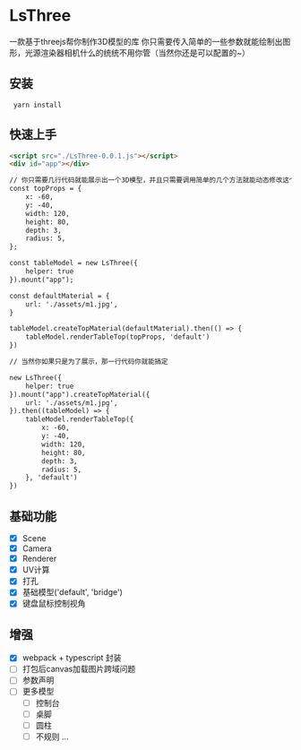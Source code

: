 # LsThree
一款基于threejs帮你制作3D模型的库
你只需要传入简单的一些参数就能绘制出图形，光源渲染器相机什么的统统不用你管（当然你还是可以配置的~）

## 安装
	 yarn install
## 快速上手
```html
<script src="./LsThree-0.0.1.js"></script>
<div id="app"></div>

// 你只需要几行代码就能展示出一个3D模型，并且只需要调用简单的几个方法就能动态修改这个模型
const topProps = {
    x: -60,
    y: -40,
    width: 120,
    height: 80,
    depth: 3,
    radius: 5,
};

const tableModel = new LsThree({
    helper: true
}).mount("app");

const defaultMaterial = {
    url: './assets/m1.jpg',
}

tableModel.createTopMaterial(defaultMaterial).then(() => {
    tableModel.renderTableTop(topProps, 'default')
})

// 当然你如果只是为了展示，那一行代码你就能搞定

new LsThree({
    helper: true
}).mount("app").createTopMaterial({
    url: './assets/m1.jpg',
}).then((tableModel) => {
    tableModel.renderTableTop({
        x: -60,
        y: -40,
        width: 120,
        height: 80,
        depth: 3,
        radius: 5,
    }, 'default')
})
```
## 基础功能
- [x] Scene
- [x] Camera
- [x] Renderer
- [x] UV计算
- [x] 打孔
- [x] 基础模型('default', 'bridge')
- [x] 键盘鼠标控制视角

## 增强
- [x] webpack + typescript 封装
- [ ] 打包后canvas加载图片跨域问题 
- [ ] 参数声明
- [ ] 更多模型
	- [ ] 控制台
	- [ ] 桌脚
	- [ ] 圆柱
	- [ ] 不规则
	...
